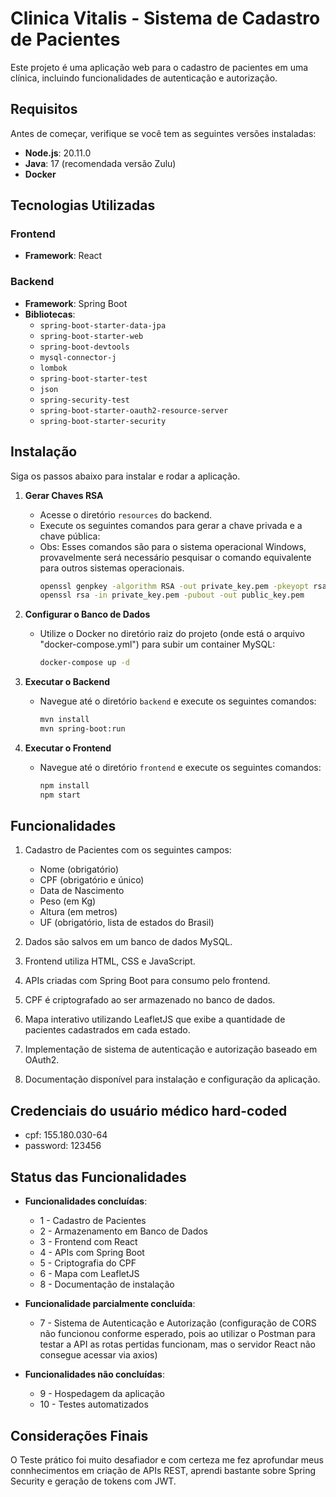 # Clinica Vitalis - Sistema de Cadastro de Pacientes

Este projeto é uma aplicação web para o cadastro de pacientes em uma clínica, incluindo funcionalidades de autenticação e autorização.

## Requisitos

Antes de começar, verifique se você tem as seguintes versões instaladas:

- **Node.js**: 20.11.0
- **Java**: 17 (recomendada versão Zulu)
- **Docker**

## Tecnologias Utilizadas

### Frontend
- **Framework**: React

### Backend
- **Framework**: Spring Boot
- **Bibliotecas**:
  - `spring-boot-starter-data-jpa`
  - `spring-boot-starter-web`
  - `spring-boot-devtools`
  - `mysql-connector-j`
  - `lombok`
  - `spring-boot-starter-test`
  - `json`
  - `spring-security-test`
  - `spring-boot-starter-oauth2-resource-server`
  - `spring-boot-starter-security`

## Instalação

Siga os passos abaixo para instalar e rodar a aplicação.

1. **Gerar Chaves RSA**
   - Acesse o diretório `resources` do backend.
   - Execute os seguintes comandos para gerar a chave privada e a chave pública:
   - Obs: Esses comandos são para o sistema operacional Windows, provavelmente será necessário pesquisar o comando equivalente para outros sistemas operacionais.
     ```bash
     openssl genpkey -algorithm RSA -out private_key.pem -pkeyopt rsa_keygen_bits:2048
     openssl rsa -in private_key.pem -pubout -out public_key.pem
     ```

2. **Configurar o Banco de Dados**
   - Utilize o Docker no diretório raiz do projeto (onde está o arquivo "docker-compose.yml") para subir um container MySQL:
     ```bash
     docker-compose up -d
     ```

3. **Executar o Backend**
   - Navegue até o diretório `backend` e execute os seguintes comandos:
     ```bash
     mvn install
     mvn spring-boot:run
     ```

4. **Executar o Frontend**
   - Navegue até o diretório `frontend` e execute os seguintes comandos:
     ```bash
     npm install
     npm start
     ```

## Funcionalidades

1. Cadastro de Pacientes com os seguintes campos:
   - Nome (obrigatório)
   - CPF (obrigatório e único)
   - Data de Nascimento
   - Peso (em Kg)
   - Altura (em metros)
   - UF (obrigatório, lista de estados do Brasil)

2. Dados são salvos em um banco de dados MySQL.

3. Frontend utiliza HTML, CSS e JavaScript.

4. APIs criadas com Spring Boot para consumo pelo frontend.

5. CPF é criptografado ao ser armazenado no banco de dados.

6. Mapa interativo utilizando LeafletJS que exibe a quantidade de pacientes cadastrados em cada estado.

7. Implementação de sistema de autenticação e autorização baseado em OAuth2.

8. Documentação disponível para instalação e configuração da aplicação.

## Credenciais do usuário médico hard-coded

- cpf: 155.180.030-64
- password: 123456

## Status das Funcionalidades

- **Funcionalidades concluídas**:
  - 1 - Cadastro de Pacientes
  - 2 - Armazenamento em Banco de Dados
  - 3 - Frontend com React
  - 4 - APIs com Spring Boot
  - 5 - Criptografia do CPF
  - 6 - Mapa com LeafletJS
  - 8 - Documentação de instalação

- **Funcionalidade parcialmente concluída**:
  - 7 - Sistema de Autenticação e Autorização (configuração de CORS não funcionou conforme esperado, pois ao utilizar o Postman para testar a API as rotas pertidas funcionam, mas o servidor React não consegue acessar via axios)

- **Funcionalidades não concluídas**:
  - 9 - Hospedagem da aplicação
  - 10 - Testes automatizados


## Considerações Finais

O Teste prático foi muito desafiador e com certeza me fez aprofundar meus connhecimentos em criação de APIs REST, aprendi bastante sobre Spring Security e geração de tokens com JWT.
